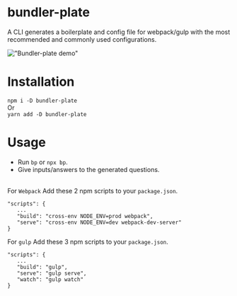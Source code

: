 # bundler-plate
A CLI generates a boilerplate and config file for webpack/gulp with the most recommended and commonly used configurations.

!["Bundler-plate demo"](https://media.giphy.com/media/JQYRWhBRwZtMLpJASN/giphy.gif)

# Installation
`npm i -D bundler-plate`  
Or<br>
`yarn add -D bundler-plate`

# Usage 

* Run `bp` or `npx bp`.
* Give inputs/answers to the generated questions.<br/><br/>

For `Webpack` Add these 2 npm scripts to your `package.json`.
 ```
 "scripts": {
    ...
    "build": "cross-env NODE_ENV=prod webpack", 
    "serve": "cross-env NODE_ENV=dev webpack-dev-server"
 }
 ```

For `gulp` Add these 3 npm scripts to your `package.json`.
 ```
 "scripts": {
    ...
    "build": "gulp", 
    "serve": "gulp serve",
    "watch": "gulp watch"
 }
 ```

